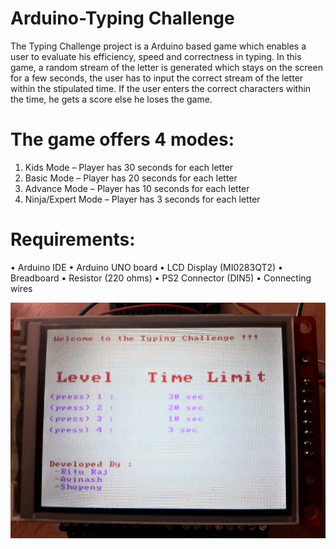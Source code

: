 Arduino-Typing Challenge
========================
The Typing Challenge project is a Arduino based game which enables a user to evaluate his efficiency, speed and correctness in typing. In this game, a random stream of the letter is generated which stays on the screen for a few seconds, the user has to input the correct stream of the letter within the stipulated time. If the user enters the correct characters within the time, he gets a score else he loses the game.

The game offers 4 modes:
======================= 
1. Kids Mode – Player has 30 seconds for each letter
2. Basic Mode – Player has 20 seconds for each letter
3. Advance Mode – Player has 10 seconds for each letter
4. Ninja/Expert Mode – Player has 3 seconds for each letter

Requirements: 
=============
• Arduino IDE
•	Arduino UNO board
•	LCD Display (MI0283QT2)
•	Breadboard
•	Resistor (220 ohms)
•	PS2 Connector (DIN5)
•	Connecting wires


![alt text](https://raw.githubusercontent.com/raj-ritu/Typing-challenge/master/TypingChallengeArduino-HomeScreen.png)
